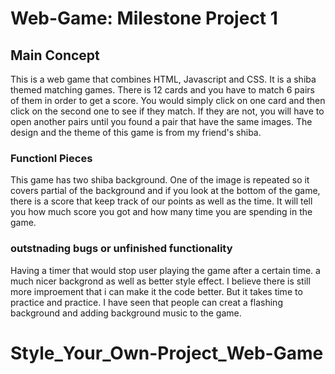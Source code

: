 # Web-Game: Milestone Project 1

## Main Concept
This is a web game that combines HTML, Javascript and CSS. It is a shiba themed matching games. There is 12 cards and you have to match 6 pairs of them in order to get a score. You would simply click on one card and then click on the second one to see if they match. If they are not, you will have to open another pairs until you found a pair that have the same images. The design and the theme of this game is from my friend's shiba. 

### Functionl Pieces
This game has two shiba background. One of the image is repeated so it covers partial of the background and if you look at the bottom of the game, there is a score that keep track of our points as well as the time. It will tell you how much score you got and how many time you are spending in the game.

### outstnading bugs or unfinished functionality
Having a timer that would stop user playing the game after a certain time. a much nicer backgrond as well as better style effect. I believe there is still more improement that i can make it the code better. But it takes time to practice and practice. I have seen that people can creat a flashing background and adding background music to the game.

# Style_Your_Own-Project_Web-Game
